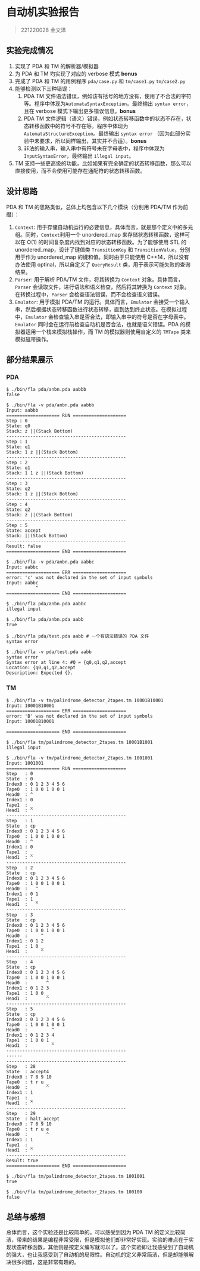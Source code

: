 # 自动机实验报告

> 221220028 金文泽

## 实验完成情况

1. 实现了 PDA 和 TM 的解析器/模拟器
2. 为 PDA 和 TM 均实现了对应的 verbose 模式 __bonus__
3. 完成了 PDA 和 TM 的用例程序 `pda/case.py` 和 `tm/case1.py` `tm/case2.py`
4. 能够检测以下三种错误：
   1. PDA TM 文件语法错误，例如该有括号的地方没有，使用了不合法的字符等。程序中体现为`AutomataSyntaxException`。最终输出 `syntax error`，且在 verbose 模式下输出更多错误信息。__bonus__
   2. PDA TM 文件逻辑（语义）错误，例如状态转移函数中的状态不存在，状态转移函数中的符号不存在等。程序中体现为`AutomataStructureException`。最终输出 `syntax error` （因为此部分实验中未要求，所以同样输出，其实并不合适）。__bonus__
   3. 非法的输入串，输入串中有符号未在字母表中，程序中体现为 `InputSyntaxError`，最终输出 `illegal input`。
5. TM 支持一些更高级的功能，比如如果有完全确定的状态转移函数，那么可以直接使用，而不会使用可能存在通配符的状态转移函数。

## 设计思路

PDA 和 TM 的思路类似，总体上均包含以下几个模块（分别用 PDA/TM 作为前缀）：

1. `Context`: 用于存储自动机运行的必要信息，具体而言，就是那个定义中的多元组。同时，`Context`利用一个 unordered_map 来存储状态转移函数，这样可以在 O(1) 的时间复杂度内找到对应的状态转移函数。为了能够使用 STL 的 unordered_map，设计了键值类 `TransitionKey` 和 `TransitionValue`，分别用于作为 unordered_map 的键和值。同时由于只能使用 C++14，所以没有办法使用 optinal，所以自定义了 `QueryResult` 类，用于表示可能失败的查询结果。
2. `Parser`: 用于解析 PDA/TM 文件，将其转换为 `Context` 对象。具体而言，`Parser` 会读取文件，进行语法和语义检查，然后将其转换为 `Context` 对象。在转换过程中，`Parser` 会检查语法错误，而不会检查语义错误。
3. `Emulator`: 用于模拟 PDA/TM 的运行。具体而言，`Emulator` 会接受一个输入串，然后根据状态转移函数进行状态转移，直到达到终止状态。在模拟过程中，`Emulator` 会检查输入串是否合法，即输入串中的符号是否在字母表中。`Emulator` 同时会在运行前检查自动机是否合法，也就是语义错误。PDA 的模拟器运用一个栈来模拟栈操作，而 TM 的模拟器则使用自定义的 `TMTape` 类来模拟磁带操作。

## 部分结果展示

### PDA

```shell
$ ./bin/fla pda/anbn.pda aabbb 
false

$ ./bin/fla -v pda/anbn.pda aabbb
Input: aabbb
==================== RUN ====================
Step : 0
State: q0
Stack: z ||(Stack Bottom)
---------------------------------------------
Step : 1
State: q1
Stack: 1 z ||(Stack Bottom)
---------------------------------------------
Step : 2
State: q1
Stack: 1 1 z ||(Stack Bottom)
---------------------------------------------
Step : 3
State: q2
Stack: 1 z ||(Stack Bottom)
---------------------------------------------
Step : 4
State: q2
Stack: z ||(Stack Bottom)
---------------------------------------------
Step : 5
State: accept
Stack: ||(Stack Bottom)
---------------------------------------------
Result: false
==================== END ====================

$ ./bin/fla -v pda/anbn.pda aabbc
Input: aabbc
==================== ERR ====================
error: 'c' was not declared in the set of input symbols
Input: aabbc
           ^
==================== END ====================

$ ./bin/fla pda/anbn.pda aabbc
illegal input

$ ./bin/fla pda/anbn.pda aabb
true

$ ./bin/fla pda/test.pda aabb # 一个有语法错误的 PDA 文件
syntax error

$ ./bin/fla -v pda/test.pda aabb
syntax error
Syntax error at line 4: #Q = {q0,q1,q2,accept
Location: {q0,q1,q2,accept
Description: Expected {}.
```

### TM

```shell
$ ./bin/fla -v tm/palindrome_detector_2tapes.tm 10001B10001
Input: 10001B10001
==================== ERR ====================
error: 'B' was not declared in the set of input symbols
Input: 10001B10001
            ^
==================== END ====================

$ ./bin/fla tm/palindrome_detector_2tapes.tm 10001B1001
illegal input

$ ./bin/fla -v tm/palindrome_detector_2tapes.tm 1001001
Input: 1001001
==================== RUN ====================
Step   : 0
State  : 0
Index0 : 0 1 2 3 4 5 6 
Tape0  : 1 0 0 1 0 0 1 
Head0  : ^             
Index1 : 0 
Tape1  : _ 
Head1  : ^ 
---------------------------------------------
Step   : 1
State  : cp
Index0 : 0 1 2 3 4 5 6 
Tape0  : 1 0 0 1 0 0 1 
Head0  : ^             
Index1 : 0 
Tape1  : _ 
Head1  : ^ 
---------------------------------------------
Step   : 2
State  : cp
Index0 : 0 1 2 3 4 5 6 
Tape0  : 1 0 0 1 0 0 1 
Head0  :   ^           
Index1 : 0 1 
Tape1  : 1 _ 
Head1  :   ^ 
---------------------------------------------
Step   : 3
State  : cp
Index0 : 0 1 2 3 4 5 6 
Tape0  : 1 0 0 1 0 0 1 
Head0  :     ^         
Index1 : 0 1 2 
Tape1  : 1 0 _ 
Head1  :     ^ 
---------------------------------------------
Step   : 4
State  : cp
Index0 : 0 1 2 3 4 5 6 
Tape0  : 1 0 0 1 0 0 1 
Head0  :       ^       
Index1 : 0 1 2 3 
Tape1  : 1 0 0 _ 
Head1  :       ^ 
---------------------------------------------
Step   : 5
State  : cp
Index0 : 0 1 2 3 4 5 6 
Tape0  : 1 0 0 1 0 0 1 
Head0  :         ^     
Index1 : 0 1 2 3 4 
Tape1  : 1 0 0 1 _ 
Head1  :         ^ 
---------------------------------------------
······
---------------------------------------------
Step   : 28
State  : accept4
Index0 : 7 8 9 10 
Tape0  : t r u _  
Head0  :       ^  
Index1 : 1 
Tape1  : _ 
Head1  : ^ 
---------------------------------------------
Step   : 29
State  : halt_accept
Index0 : 7 8 9 10 
Tape0  : t r u e  
Head0  :       ^  
Index1 : 1 
Tape1  : _ 
Head1  : ^ 
---------------------------------------------
Result: true
==================== END ====================

$ ./bin/fla tm/palindrome_detector_2tapes.tm 1001001
true

$ ./bin/fla tm/palindrome_detector_2tapes.tm 100100
false
```

## 总结与感想

总体而言，这个实验还是比较简单的。可以感受到因为 PDA TM 的定义比较简洁，带来的结果是编程非常受限，但是模拟他们却非常好实现。实验的难点在于实现状态转移函数，其他则是按定义编写就可以了。这个实验即让我感受到了自动机的强大，也让我感受到了自动机的局限性。自动机的定义非常简洁，但是却能够解决很多问题，这是非常有趣的。
